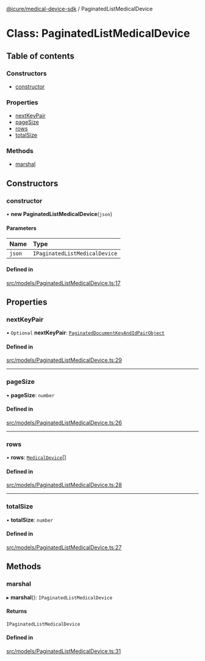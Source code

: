 [@icure/medical-device-sdk](../modules) / PaginatedListMedicalDevice

# Class: PaginatedListMedicalDevice

## Table of contents

### Constructors

- [constructor](PaginatedListMedicalDevice#constructor)

### Properties

- [nextKeyPair](PaginatedListMedicalDevice#nextkeypair)
- [pageSize](PaginatedListMedicalDevice#pagesize)
- [rows](PaginatedListMedicalDevice#rows)
- [totalSize](PaginatedListMedicalDevice#totalsize)

### Methods

- [marshal](PaginatedListMedicalDevice#marshal)

## Constructors

### constructor

• **new PaginatedListMedicalDevice**(`json`)

#### Parameters

| Name | Type |
| :------ | :------ |
| `json` | `IPaginatedListMedicalDevice` |

#### Defined in

[src/models/PaginatedListMedicalDevice.ts:17](https://github.com/icure/icure-medical-device-js-sdk/blob/a61f48e/src/models/PaginatedListMedicalDevice.ts#L17)

## Properties

### nextKeyPair

• `Optional` **nextKeyPair**: [`PaginatedDocumentKeyAndIdPairObject`](PaginatedDocumentKeyAndIdPairObject)

#### Defined in

[src/models/PaginatedListMedicalDevice.ts:29](https://github.com/icure/icure-medical-device-js-sdk/blob/a61f48e/src/models/PaginatedListMedicalDevice.ts#L29)

___

### pageSize

• **pageSize**: `number`

#### Defined in

[src/models/PaginatedListMedicalDevice.ts:26](https://github.com/icure/icure-medical-device-js-sdk/blob/a61f48e/src/models/PaginatedListMedicalDevice.ts#L26)

___

### rows

• **rows**: [`MedicalDevice`](MedicalDevice)[]

#### Defined in

[src/models/PaginatedListMedicalDevice.ts:28](https://github.com/icure/icure-medical-device-js-sdk/blob/a61f48e/src/models/PaginatedListMedicalDevice.ts#L28)

___

### totalSize

• **totalSize**: `number`

#### Defined in

[src/models/PaginatedListMedicalDevice.ts:27](https://github.com/icure/icure-medical-device-js-sdk/blob/a61f48e/src/models/PaginatedListMedicalDevice.ts#L27)

## Methods

### marshal

▸ **marshal**(): `IPaginatedListMedicalDevice`

#### Returns

`IPaginatedListMedicalDevice`

#### Defined in

[src/models/PaginatedListMedicalDevice.ts:31](https://github.com/icure/icure-medical-device-js-sdk/blob/a61f48e/src/models/PaginatedListMedicalDevice.ts#L31)
